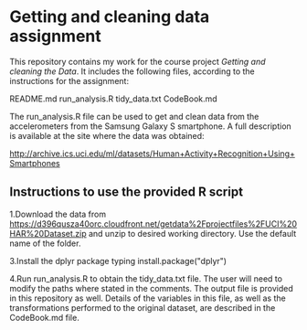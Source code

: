 # Getting and cleaning data assignment

This repository contains my work for the course project *Getting and cleaning the Data*. It includes the following files, according to the instructions for the assignment:

README.md
run_analysis.R
tidy_data.txt
CodeBook.md

The run_analysis.R file can be used to get and clean data from the accelerometers from the Samsung Galaxy S smartphone. A full description is available at the site where the data was obtained:

http://archive.ics.uci.edu/ml/datasets/Human+Activity+Recognition+Using+Smartphones 

## Instructions to use the provided R script 

1.Download the data from https://d396qusza40orc.cloudfront.net/getdata%2Fprojectfiles%2FUCI%20HAR%20Dataset.zip and unzip to desired working directory. Use the default name of the folder.

3.Install the dplyr package typing install.package("dplyr") 

4.Run run_analysis.R to obtain the tidy_data.txt file. The user will need to modify the paths where stated in the comments. The output file is provided in this repository as well. Details of the variables in this file, as well as the transformations performed to the original dataset, are described in the CodeBook.md file. 
